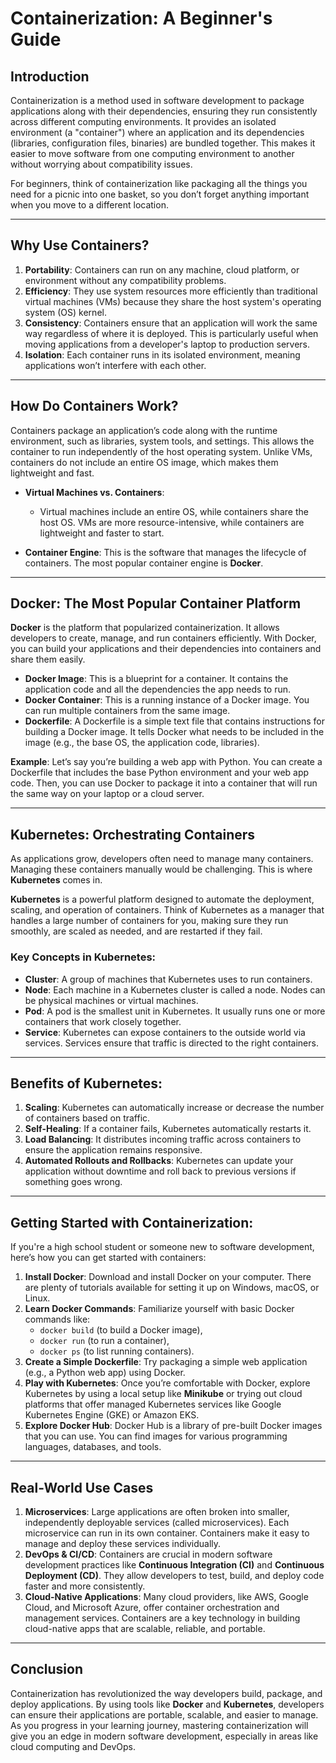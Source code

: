 # Containerization: A Beginner's Guide

## Introduction
Containerization is a method used in software development to package applications along with their dependencies, ensuring they run consistently across different computing environments. It provides an isolated environment (a "container") where an application and its dependencies (libraries, configuration files, binaries) are bundled together. This makes it easier to move software from one computing environment to another without worrying about compatibility issues.

For beginners, think of containerization like packaging all the things you need for a picnic into one basket, so you don’t forget anything important when you move to a different location.

---

## Why Use Containers?

1. **Portability**: Containers can run on any machine, cloud platform, or environment without any compatibility problems.
2. **Efficiency**: They use system resources more efficiently than traditional virtual machines (VMs) because they share the host system's operating system (OS) kernel.
3. **Consistency**: Containers ensure that an application will work the same way regardless of where it is deployed. This is particularly useful when moving applications from a developer's laptop to production servers.
4. **Isolation**: Each container runs in its isolated environment, meaning applications won’t interfere with each other.

---

## How Do Containers Work?

Containers package an application’s code along with the runtime environment, such as libraries, system tools, and settings. This allows the container to run independently of the host operating system. Unlike VMs, containers do not include an entire OS image, which makes them lightweight and fast.

- **Virtual Machines vs. Containers**: 
  - Virtual machines include an entire OS, while containers share the host OS. VMs are more resource-intensive, while containers are lightweight and faster to start.
  
- **Container Engine**: This is the software that manages the lifecycle of containers. The most popular container engine is **Docker**.

---

## Docker: The Most Popular Container Platform

**Docker** is the platform that popularized containerization. It allows developers to create, manage, and run containers efficiently. With Docker, you can build your applications and their dependencies into containers and share them easily.

- **Docker Image**: This is a blueprint for a container. It contains the application code and all the dependencies the app needs to run. 
- **Docker Container**: This is a running instance of a Docker image. You can run multiple containers from the same image.
- **Dockerfile**: A Dockerfile is a simple text file that contains instructions for building a Docker image. It tells Docker what needs to be included in the image (e.g., the base OS, the application code, libraries).

**Example**: Let’s say you’re building a web app with Python. You can create a Dockerfile that includes the base Python environment and your web app code. Then, you can use Docker to package it into a container that will run the same way on your laptop or a cloud server.

---

## Kubernetes: Orchestrating Containers

As applications grow, developers often need to manage many containers. Managing these containers manually would be challenging. This is where **Kubernetes** comes in.

**Kubernetes** is a powerful platform designed to automate the deployment, scaling, and operation of containers. Think of Kubernetes as a manager that handles a large number of containers for you, making sure they run smoothly, are scaled as needed, and are restarted if they fail.

### Key Concepts in Kubernetes:

- **Cluster**: A group of machines that Kubernetes uses to run containers.
- **Node**: Each machine in a Kubernetes cluster is called a node. Nodes can be physical machines or virtual machines.
- **Pod**: A pod is the smallest unit in Kubernetes. It usually runs one or more containers that work closely together.
- **Service**: Kubernetes can expose containers to the outside world via services. Services ensure that traffic is directed to the right containers.

---

## Benefits of Kubernetes:

1. **Scaling**: Kubernetes can automatically increase or decrease the number of containers based on traffic.
2. **Self-Healing**: If a container fails, Kubernetes automatically restarts it.
3. **Load Balancing**: It distributes incoming traffic across containers to ensure the application remains responsive.
4. **Automated Rollouts and Rollbacks**: Kubernetes can update your application without downtime and roll back to previous versions if something goes wrong.

---

## Getting Started with Containerization:

If you're a high school student or someone new to software development, here’s how you can get started with containers:

1. **Install Docker**: Download and install Docker on your computer. There are plenty of tutorials available for setting it up on Windows, macOS, or Linux.
2. **Learn Docker Commands**: Familiarize yourself with basic Docker commands like:
   - `docker build` (to build a Docker image),
   - `docker run` (to run a container),
   - `docker ps` (to list running containers).
3. **Create a Simple Dockerfile**: Try packaging a simple web application (e.g., a Python web app) using Docker.
4. **Play with Kubernetes**: Once you’re comfortable with Docker, explore Kubernetes by using a local setup like **Minikube** or trying out cloud platforms that offer managed Kubernetes services like Google Kubernetes Engine (GKE) or Amazon EKS.
5. **Explore Docker Hub**: Docker Hub is a library of pre-built Docker images that you can use. You can find images for various programming languages, databases, and tools.

---

## Real-World Use Cases

1. **Microservices**: Large applications are often broken into smaller, independently deployable services (called microservices). Each microservice can run in its own container. Containers make it easy to manage and deploy these services individually.
2. **DevOps & CI/CD**: Containers are crucial in modern software development practices like **Continuous Integration (CI)** and **Continuous Deployment (CD)**. They allow developers to test, build, and deploy code faster and more consistently.
3. **Cloud-Native Applications**: Many cloud providers, like AWS, Google Cloud, and Microsoft Azure, offer container orchestration and management services. Containers are a key technology in building cloud-native apps that are scalable, reliable, and portable.

---

## Conclusion

Containerization has revolutionized the way developers build, package, and deploy applications. By using tools like **Docker** and **Kubernetes**, developers can ensure their applications are portable, scalable, and easier to manage. As you progress in your learning journey, mastering containerization will give you an edge in modern software development, especially in areas like cloud computing and DevOps.
